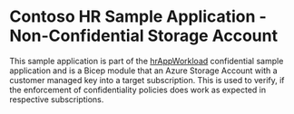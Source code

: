 # Contoso HR Sample Application - Non-Confidential Storage Account

This sample application is part of the [hrAppWorkload](../../confidential/hrAppWorkload/README.md) confidential sample application and is a Bicep module that an Azure Storage Account with a customer managed key into a target subscription. This is used to verify, if the enforcement of confidentiality policies does work as expected in respective subscriptions.